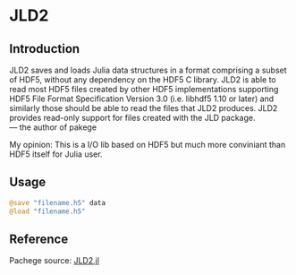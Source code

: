 # JLD2

## Introduction

JLD2 saves and loads Julia data structures in a format comprising a subset of HDF5, without any dependency on the HDF5 C library. JLD2 is able to read most HDF5 files created by other HDF5 implementations supporting HDF5 File Format Specification Version 3.0 (i.e. libhdf5 1.10 or later) and similarly those should be able to read the files that JLD2 produces. JLD2 provides read-only support for files created with the JLD package.               
— the author of pakege 

My opinion: This is a I/O lib based on HDF5 but much more conviniant than HDF5 itself for Julia user.

## Usage

```julia
@save "filename.h5" data
@load "filename.h5"
```

## Reference
Pachege source: [JLD2.jl](https://github.com/JuliaIO/JLD2.jl)

